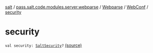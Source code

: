 [salt](../../../index.md) / [pass.salt.code.modules.server.webparse](../../index.md) / [Webparse](../index.md) / [WebConf](index.md) / [security](./security.md)

# security

`val security: `[`SaltSecurity`](../../../pass.salt.code.modules.server.security/-salt-security/index.md)`?` [(source)](https://github.com/kurbaniec-tgm/salt/tree/master/code/modules/server/webparse/Webparse.kt#L56)